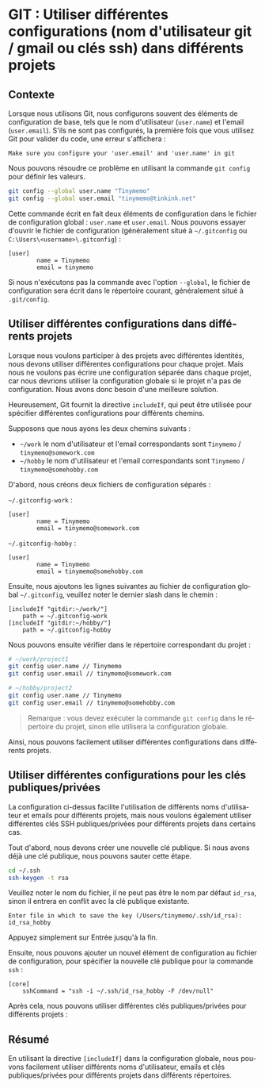 # GIT : Utiliser différentes configurations (nom d'utilisateur git / gmail ou clés ssh) dans différents projets

<Validator lang="fr" :platform-list="['Git 2.37']" date="2023-03-06" />

## Contexte

Lorsque nous utilisons Git, nous configurons souvent des éléments de configuration de base, tels que le nom d'utilisateur (`user.name`) et l'email (`user.email`). S'ils ne sont pas configurés, la première fois que vous utilisez Git pour valider du code, une erreur s'affichera :

```
Make sure you configure your 'user.email' and 'user.name' in git
```

Nous pouvons résoudre ce problème en utilisant la commande `git config` pour définir les valeurs.

```sh
git config --global user.name "Tinymemo"
git config --global user.email "tinymemo@tinkink.net"
```

Cette commande écrit en fait deux éléments de configuration dans le fichier de configuration global : `user.name` et `user.email`. Nous pouvons essayer d'ouvrir le fichier de configuration (généralement situé à `~/.gitconfig` ou `C:\Users\<username>\.gitconfig`) :

```
[user]
        name = Tinymemo
        email = tinymemo
```

Si nous n'exécutons pas la commande avec l'option `--global`, le fichier de configuration sera écrit dans le répertoire courant, généralement situé à `.git/config`.

## Utiliser différentes configurations dans différents projets

Lorsque nous voulons participer à des projets avec différentes identités, nous devons utiliser différentes configurations pour chaque projet. Mais nous ne voulons pas écrire une configuration séparée dans chaque projet, car nous devrions utiliser la configuration globale si le projet n'a pas de configuration. Nous avons donc besoin d'une meilleure solution.

Heureusement, Git fournit la directive `includeIf`, qui peut être utilisée pour spécifier différentes configurations pour différents chemins.

Supposons que nous ayons les deux chemins suivants :

- `~/work` le nom d'utilisateur et l'email correspondants sont `Tinymemo` / `tinymemo@somework.com`
- `~/hobby` le nom d'utilisateur et l'email correspondants sont `Tinymemo` / `tinymemo@somehobby.com`

D'abord, nous créons deux fichiers de configuration séparés :

`~/.gitconfig-work` :

```
[user]
        name = Tinymemo
        email = tinymemo@somework.com
```

`~/.gitconfig-hobby` :

```
[user]
        name = Tinymemo
        email = tinymemo@somehobby.com
```

Ensuite, nous ajoutons les lignes suivantes au fichier de configuration global `~/.gitconfig`, veuillez noter le dernier slash dans le chemin :

```
[includeIf "gitdir:~/work/"]
    path = ~/.gitconfig-work
[includeIf "gitdir:~/hobby/"]
    path = ~/.gitconfig-hobby
```

Nous pouvons ensuite vérifier dans le répertoire correspondant du projet :

```sh
# ~/work/project1
git config user.name // Tinymemo
git config user.email // tinymemo@somework.com

# ~/hobby/project2
git config user.name // Tinymemo
git config user.email // tinymemo@somehobby.com
```

> Remarque : vous devez exécuter la commande `git config` dans le répertoire du projet, sinon elle utilisera la configuration globale.

Ainsi, nous pouvons facilement utiliser différentes configurations dans différents projets.

## Utiliser différentes configurations pour les clés publiques/privées

La configuration ci-dessus facilite l'utilisation de différents noms d'utilisateur et emails pour différents projets, mais nous voulons également utiliser différentes clés SSH publiques/privées pour différents projets dans certains cas.

Tout d'abord, nous devons créer une nouvelle clé publique. Si nous avons déjà une clé publique, nous pouvons sauter cette étape.

```sh
cd ~/.ssh
ssh-keygen -t rsa
```

Veuillez noter le nom du fichier, il ne peut pas être le nom par défaut `id_rsa`, sinon il entrera en conflit avec la clé publique existante.

```
Enter file in which to save the key (/Users/tinymemo/.ssh/id_rsa): id_rsa_hobby
```

Appuyez simplement sur Entrée jusqu'à la fin.

Ensuite, nous pouvons ajouter un nouvel élément de configuration au fichier de configuration, pour spécifier la nouvelle clé publique pour la commande `ssh` :

```
[core]
    sshCommand = "ssh -i ~/.ssh/id_rsa_hobby -F /dev/null"
```

Après cela, nous pouvons utiliser différentes clés publiques/privées pour différents projets :

## Résumé

En utilisant la directive `[includeIf]` dans la configuration globale, nous pouvons facilement utiliser différents noms d'utilisateur, emails et clés publiques/privées pour différents projets dans différents répertoires.